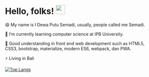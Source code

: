 # Hello, folks! <img src="https://raw.githubusercontent.com/MartinHeinz/MartinHeinz/master/wave.gif" width="30px">

😄 My name is I Dewa Putu Semadi, usually, people called me Semadi.

🌱 I’m currently learning computer science at IPB University.

💬 Good understanding in front end web development such as HTML5, CSS3, bootstrap, materialize, modern ES6, webpack, dan PWA.

⚡ Living in Bali

[![Top Langs](https://github-readme-stats.vercel.app/api/top-langs/?username=dewasemadi&layout=compact)](https://github.com/anuraghazra/github-readme-stats)

